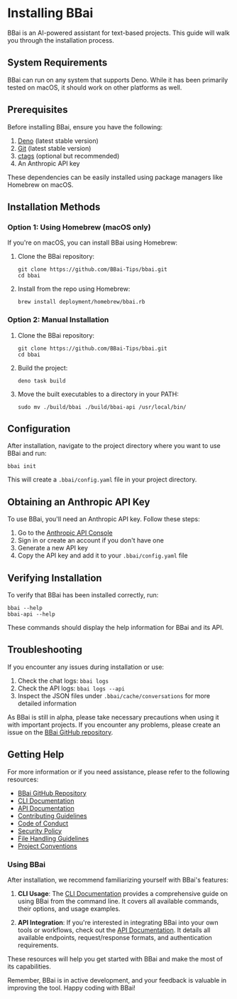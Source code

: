 # Installing BBai

BBai is an AI-powered assistant for text-based projects. This guide will walk you through the installation process.

## System Requirements

BBai can run on any system that supports Deno. While it has been primarily tested on macOS, it should work on other platforms as well.

## Prerequisites

Before installing BBai, ensure you have the following:

1. [Deno](https://deno.com/) (latest stable version)
2. [Git](https://git-scm.com/) (latest stable version)
3. [ctags](https://github.com/universal-ctags/ctags) (optional but recommended)
4. An Anthropic API key

These dependencies can be easily installed using package managers like Homebrew on macOS.

## Installation Methods

### Option 1: Using Homebrew (macOS only)

If you're on macOS, you can install BBai using Homebrew:

1. Clone the BBai repository:
   ```
   git clone https://github.com/BBai-Tips/bbai.git
   cd bbai
   ```

2. Install from the repo using Homebrew:
   ```
   brew install deployment/homebrew/bbai.rb
   ```

### Option 2: Manual Installation

1. Clone the BBai repository:
   ```
   git clone https://github.com/BBai-Tips/bbai.git
   cd bbai
   ```

2. Build the project:
   ```
   deno task build
   ```

3. Move the built executables to a directory in your PATH:
   ```
   sudo mv ./build/bbai ./build/bbai-api /usr/local/bin/
   ```

## Configuration

After installation, navigate to the project directory where you want to use BBai and run:

```
bbai init
```

This will create a `.bbai/config.yaml` file in your project directory.

## Obtaining an Anthropic API Key

To use BBai, you'll need an Anthropic API key. Follow these steps:

1. Go to the [Anthropic API Console](https://console.anthropic.com/settings/keys)
2. Sign in or create an account if you don't have one
3. Generate a new API key
4. Copy the API key and add it to your `.bbai/config.yaml` file

## Verifying Installation

To verify that BBai has been installed correctly, run:

```
bbai --help
bbai-api --help
```

These commands should display the help information for BBai and its API.

## Troubleshooting

If you encounter any issues during installation or use:

1. Check the chat logs: `bbai logs`
2. Check the API logs: `bbai logs --api`
3. Inspect the JSON files under `.bbai/cache/conversations` for more detailed information

As BBai is still in alpha, please take necessary precautions when using it with important projects. If you encounter any problems, please create an issue on the [BBai GitHub repository](https://github.com/BBai-Tips/bbai).

## Getting Help

For more information or if you need assistance, please refer to the following resources:

- [BBai GitHub Repository](https://github.com/BBai-Tips/bbai)
- [CLI Documentation](CLI.md)
- [API Documentation](API.md)
- [Contributing Guidelines](CONTRIBUTING.md)
- [Code of Conduct](CODE_OF_CONDUCT.md)
- [Security Policy](SECURITY.md)
- [File Handling Guidelines](FILE_HANDLING.md)
- [Project Conventions](CONVENTIONS.md)

### Using BBai

After installation, we recommend familiarizing yourself with BBai's features:

1. **CLI Usage**: The [CLI Documentation](CLI.md) provides a comprehensive guide on using BBai from the command line. It covers all available commands, their options, and usage examples.

2. **API Integration**: If you're interested in integrating BBai into your own tools or workflows, check out the [API Documentation](API.md). It details all available endpoints, request/response formats, and authentication requirements.

These resources will help you get started with BBai and make the most of its capabilities.

Remember, BBai is in active development, and your feedback is valuable in improving the tool. Happy coding with BBai!
